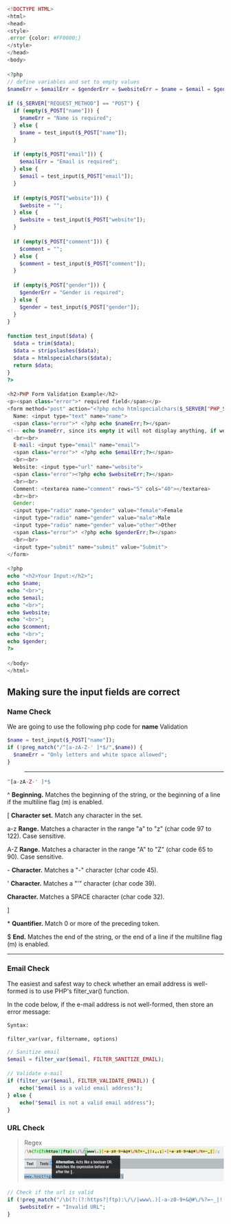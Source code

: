 ```php

<!DOCTYPE HTML>  
<html>
<head>
<style>
.error {color: #FF0000;}
</style>
</head>
<body>  

<?php
// define variables and set to empty values
$nameErr = $emailErr = $genderErr = $websiteErr = $name = $email = $gender = $comment = $website = "";

if ($_SERVER["REQUEST_METHOD"] == "POST") {
  if (empty($_POST["name"])) {
    $nameErr = "Name is required";
  } else {
    $name = test_input($_POST["name"]);
  }
  
  if (empty($_POST["email"])) {
    $emailErr = "Email is required";
  } else {
    $email = test_input($_POST["email"]);
  }
    
  if (empty($_POST["website"])) {
    $website = "";
  } else {
    $website = test_input($_POST["website"]);
  }

  if (empty($_POST["comment"])) {
    $comment = "";
  } else {
    $comment = test_input($_POST["comment"]);
  }

  if (empty($_POST["gender"])) {
    $genderErr = "Gender is required";
  } else {
    $gender = test_input($_POST["gender"]);
  }
}

function test_input($data) {
  $data = trim($data);
  $data = stripslashes($data);
  $data = htmlspecialchars($data);
  return $data;
}
?>

<h2>PHP Form Validation Example</h2>
<p><span class="error">* required field</span></p>
<form method="post" action="<?php echo htmlspecialchars($_SERVER["PHP_SELF"]);?>">  
  Name: <input type="text" name="name">
  <span class="error">* <?php echo $nameErr;?></span>
<!-- echo $nameErr, since its empty it will not display anything, if we post and the else statement gets trigered it will say *required  --> 
  <br><br>
  E-mail: <input type="email" name="email">
  <span class="error">* <?php echo $emailErr;?></span>
  <br><br>
  Website: <input type="url" name="website">
  <span class="error"><?php echo $websiteErr;?></span>
  <br><br>
  Comment: <textarea name="comment" rows="5" cols="40"></textarea>
  <br><br>
  Gender:
  <input type="radio" name="gender" value="female">Female
  <input type="radio" name="gender" value="male">Male
  <input type="radio" name="gender" value="other">Other
  <span class="error">* <?php echo $genderErr;?></span>
  <br><br>
  <input type="submit" name="submit" value="Submit">  
</form>

<?php
echo "<h2>Your Input:</h2>";
echo $name;
echo "<br>";
echo $email;
echo "<br>";
echo $website;
echo "<br>";
echo $comment;
echo "<br>";
echo $gender;
?>

</body>
</html>
```

## Making sure the input fields are correct

### **Name Check**

We are going to use the following php code for **name** Validation

```php
$name = test_input($_POST["name"]);
if (!preg_match("/^[a-zA-Z-' ]*$/",$name)) {
  $nameErr = "Only letters and white space allowed";
}
```
> ---
```php
^[a-zA-Z-' ]*$
```
<p>^ <strong>Beginning.</strong> Matches the beginning of the string, or the beginning of a line if the multiline flag (m) is enabled.</p>
<p>[ <strong>Character set.</strong> Match any character in the set.</p>
<p>a-z <strong>Range.</strong> Matches a character in the range "a" to "z" (char code 97 to 122). Case sensitive.</p>
<p>A-Z <strong>Range.</strong> Matches a character in the range "A" to "Z" (char code 65 to 90). Case sensitive.</p>
<p>- <strong>Character.</strong> Matches a "-" character (char code 45).</p>
<p>' <strong>Character.</strong> Matches a "'" character (char code 39).</p>
<p><strong>Character.</strong> Matches a SPACE character (char code 32).</p>
<p>] &nbsp;</p>
<p>* <strong>Quantifier.</strong> Match 0 or more of the preceding token.</p>
<p>$ <strong>End.</strong> Matches the end of the string, or the end of a line if the multiline flag (m) is enabled.</p>

--- 

### **Email Check**

The easiest and safest way to check whether an email address is well-formed is to use PHP's filter_var() function.

In the code below, if the e-mail address is not well-formed, then store an error message:

```
Syntax:

filter_var(var, filtername, options)
```

```php
// Sanitize email
$email = filter_var($email, FILTER_SANITIZE_EMAIL);

// Validate e-mail
if (filter_var($email, FILTER_VALIDATE_EMAIL)) {
    echo("$email is a valid email address");
} else {
    echo("$email is not a valid email address");
}
```

### **URL Check**

> Regex 
![Alt text](Annotation%202022-11-08%20233545.png)

```php
// Check if the url is valid
if (!preg_match("/\b(?:(?:https?|ftp):\/\/|www\.)[-a-z0-9+&@#\/%?=~_|!:,.;]*[-a-z0-9+&@#\/%=~_|]/i",$website)) {
    $websiteErr = "Invalid URL";
}
```
